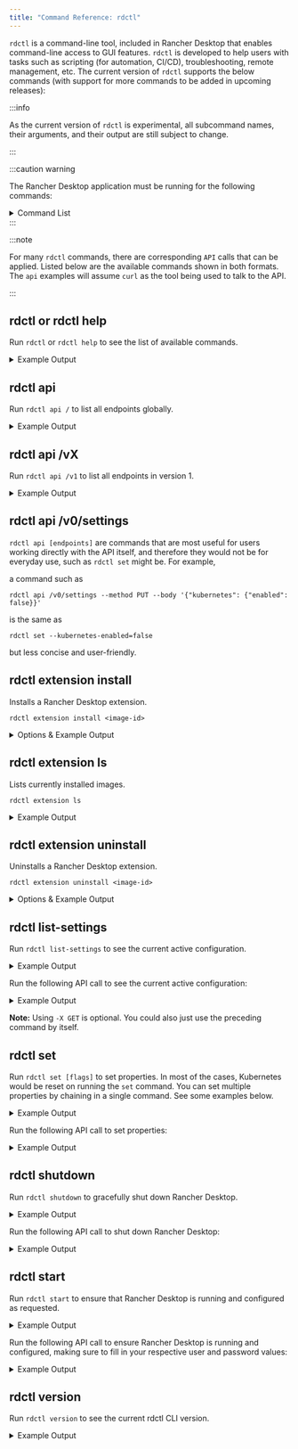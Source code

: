 ```yaml
---
title: "Command Reference: rdctl"
---
```


<head>
  <link rel="canonical" href="https://docs.rancherdesktop.io/references/rdctl-command-reference"/>
</head>

`rdctl` is a command-line tool, included in Rancher Desktop that enables command-line access to GUI features. `rdctl` is developed to help users with tasks such as scripting (for automation, CI/CD), troubleshooting, remote management, etc. The current version of `rdctl` supports the below commands (with support for more commands to be added in upcoming releases):

:::info

As the current version of `rdctl` is experimental, all subcommand names, their arguments, and their output are still subject to change.

:::

:::caution warning

The Rancher Desktop application must be running for the following commands:

<details>
<summary>Command List</summary>

* rdctl list-settings
* rdctl set
* rdctl shutdown

</details>
:::

:::note

For many `rdctl` commands, there are corresponding `API` calls that can be applied. Listed below are the available commands shown in both formats. The `api` examples will assume `curl` as the tool being used to talk to the API.

:::

## rdctl or rdctl help

Run `rdctl` or `rdctl help` to see the list of available commands.

<details>
<summary>Example Output</summary>

``` autoupdate=true
> rdctl help
The eventual goal of this CLI is to enable any UI-based operation to be done from the command-line as well.

Usage:
  rdctl [command]

Available Commands:
  api           Run API endpoints directly
  completion    Generate the autocompletion script for the specified shell
  factory-reset Clear all the Rancher Desktop state and shut it down.
  help          Help about any command
  list-settings Lists the current settings.
  set           Update selected fields in the Rancher Desktop UI and restart the backend.
  shell         Run an interactive shell or a command in a Rancher Desktop-managed VM
  shutdown      Shuts down the running Rancher Desktop application
  start         Start up Rancher Desktop, or update its settings.
  version       Shows the CLI version.

Flags:
      --config-path string   config file (default /Users/jan/Library/Application Support/rancher-desktop/rd-engine.json)
  -h, --help                 help for rdctl
      --host string          default is localhost; most useful for WSL
      --password string      overrides the password setting in the config file
      --port string          overrides the port setting in the config file
      --user string          overrides the user setting in the config file

Use "rdctl [command] --help" for more information about a command.
```

</details>

## rdctl api

Run `rdctl api /` to list all endpoints globally.

<details>
<summary>Example Output</summary>

``` autoupdate=true
$ rdctl api / | jq -r .[]
GET /
GET /v0
GET /v1
GET /v1/about
GET /v1/diagnostic_categories
GET /v1/diagnostic_checks
POST /v1/diagnostic_checks
GET /v1/diagnostic_ids
PUT /v1/factory_reset
PUT /v1/propose_settings
GET /v1/settings
PUT /v1/settings
PUT /v1/shutdown
GET /v1/transient_settings
PUT /v1/transient_settings
```

</details>

## rdctl api /vX

Run `rdctl api /v1` to list all endpoints in version 1.

<details>
<summary>Example Output</summary>

``` autoupdate=true
$ rdctl api /v1 | jq -r .[]
GET /v1
GET /v1/about
GET /v1/diagnostic_categories
GET /v1/diagnostic_checks
POST /v1/diagnostic_checks
GET /v1/diagnostic_ids
PUT /v1/factory_reset
PUT /v1/propose_settings
GET /v1/settings
PUT /v1/settings
PUT /v1/shutdown
GET /v1/transient_settings
PUT /v1/transient_settings
```

</details>

## rdctl api /v0/settings

`rdctl api [endpoints]` are commands that are most useful for users working directly with the API itself, and therefore they would not be for everyday use, such as `rdctl set` might be. For example,

a command such as

```
rdctl api /v0/settings --method PUT --body '{"kubernetes": {"enabled": false}}'
```

is the same as

```
rdctl set --kubernetes-enabled=false
```

but less concise and user-friendly.

## rdctl extension install

Installs a Rancher Desktop extension.

```
rdctl extension install <image-id>
```

<details>
<summary>Options & Example Output</summary>

**Options**

```
--force               Avoids any interactivity.
<image-id>:<tag>      The <tag> is optional, e.g. splatform/epinio-docker-desktop:latest.
```

**Example**

``` autoupdate=true
$ rdctl extension install docker/logs-explorer-extension:0.2.2
Installing image docker/logs-explorer-extension:0.2.2
```

</details>

## rdctl extension ls

Lists currently installed images.

```
rdctl extension ls
```

<details>
<summary>Example Output</summary>

**Example**

``` autoupdate=true
$ rdctl extension ls
Extension IDs

docker/logs-explorer-extension:0.2.2
```

</details>

## rdctl extension uninstall

Uninstalls a Rancher Desktop extension.

```
rdctl extension uninstall <image-id>
```

<details>
<summary>Options & Example Output</summary>

**Options**

```
<image-id>:<tag>      The <tag> is optional, e.g. splatform/epinio-docker-desktop:latest.
```

**Example**

``` autoupdate=true
$ rdctl extension uninstall docker/logs-explorer-extension:0.2.2
Uninstalling image docker/logs-explorer-extension:0.2.2: Deleted docker/logs-explorer-extension:0.2.2
```

</details>

## rdctl list-settings

<Tabs groupId="command-reference">
  <TabItem value="CLI" default>

Run `rdctl list-settings` to see the current active configuration.

<details>
<summary>Example Output</summary>

``` autoupdate=true
> rdctl list-settings
{
  "version": 6,
  "application": {
    "adminAccess": false,
    "pathManagementStrategy": "rcfiles",
    "updater": {
      "enabled": false
    },
    "debug": false,
    "telemetry": {
      "enabled": true
    },
    "autoStart": false,
    "startInBackground": false,
    "hideNotificationIcon": false,
    "window": {
      "quitOnClose": false
    }
  },
  "virtualMachine": {
    "memoryInGB": 6,
    "numberCPUs": 2,
    "hostResolver": true
  },
  "WSL": {
    "integrations": {}
  },
  "containerEngine": {
    "allowedImages": {
      "enabled": false,
      "patterns": [
        "docker.io"
      ]
    },
    "name": "moby"
  },
  "kubernetes": {
    "version": "",
    "port": 6443,
    "enabled": false,
    "options": {
      "traefik": true,
      "flannel": true
    },
    "ingress": {
      "localhostOnly": false
    }
  },
  "portForwarding": {
    "includeKubernetesServices": false
  },
  "images": {
    "showAll": true,
    "namespace": "k8s.io"
  },
  "diagnostics": {
    "showMuted": false,
    "mutedChecks": {}
  },
  "experimental": {
    "virtualMachine": {
      "type": "qemu",
      "useRosetta": false,
      "socketVMNet": false,
      "mount": {
        "type": "reverse-sshfs",
        "9p": {
          "securityModel": "none",
          "protocolVersion": "9p2000.L",
          "msizeInKB": 128,
          "cacheMode": "mmap"
        }
      },
      "networkingTunnel": false
    }
  },
  "extensions": {
    "docker/logs-explorer-extension:0.2.2": true
  }
}

```

</details>

  </TabItem>
  <TabItem value="API" default>

Run the following API call to see the current active configuration:

<details>
<summary>Example Output</summary>

```
curl -s -H "Authorization: Basic $AUTH" http://localhost:6107/v0/settings -X GET
```

</details>

**Note:** Using `-X GET` is optional. You could also just use the preceding command by itself.

  </TabItem>
</Tabs>

## rdctl set

<Tabs groupId="command-reference">
  <TabItem value="CLI" default>

Run `rdctl set [flags]` to set properties. In most of the cases, Kubernetes would be reset on running the `set` command. You can set multiple properties by chaining in a single command. See some examples below.

<details>
<summary>Example Output</summary>

```
> rdctl set --kubernetes-enabled=false
> rdctl set --container-engine docker --kubernetes-version 1.21.2
```

</details>

  </TabItem>
  <TabItem value="API" default>

Run the following API call to set properties:

<details>
<summary>Example Output</summary>

```
curl -s -H "Authorization: Basic $AUTH" http://localhost:6107/v0/settings -d '{ "kubernetes": { "containerEngine": "docker", "enabled": false, "version":"1.23.5" }}' -X PUT
```

</details>

  </TabItem>
</Tabs>

## rdctl shutdown

<Tabs groupId="command-reference">
  <TabItem value="CLI" default>

Run `rdctl shutdown` to gracefully shut down Rancher Desktop.

<details>
<summary>Example Output</summary>

```
> rdctl shutdown
Shutting down.
```
</details>

  </TabItem>
  <TabItem value="API" default>

Run the following API call to shut down Rancher Desktop:

<details>
<summary>Example Output</summary>

```
shutdown: curl -s -H "Authorization: Basic $AUTH" http://localhost:6107/v0/shutdown -X PUT
```

</details>

  </TabItem>
</Tabs>

## rdctl start

<Tabs groupId="command-reference">
  <TabItem value="CLI" default>

Run `rdctl start` to ensure that Rancher Desktop is running and configured as requested.

<details>
<summary>Example Output</summary>

```
> rdctl start --container-runtime dockerd -- kubernetes-version 1.19.3
```

</details>

  </TabItem>
  <TabItem value="API" default>

Run the following API call to ensure Rancher Desktop is running and configured, making sure to fill in your respective user and password values:

<details>
<summary>Example Output</summary>

```
curl -s -H "Authorization: Basic $(echo -n "user:PASSWORD" | base64)"
```

</details>

  </TabItem>
</Tabs>

## rdctl version

Run `rdctl version` to see the current rdctl CLI version.

<details>
<summary>Example Output</summary>

``` autoupdate=true
> rdctl version
rdctl client version: 1.1.0, targeting server version: v1
```

</details>
